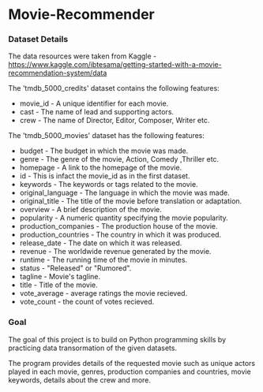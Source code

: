 # Movie-Recommender

### **Dataset Details**
The data resources were taken from Kaggle - https://www.kaggle.com/ibtesama/getting-started-with-a-movie-recommendation-system/data

The 'tmdb_5000_credits' dataset contains the following features:

- movie_id - A unique identifier for each movie.
- cast - The name of lead and supporting actors.
- crew - The name of Director, Editor, Composer, Writer etc.

The 'tmdb_5000_movies' dataset has the following features:

- budget - The budget in which the movie was made.
- genre - The genre of the movie, Action, Comedy ,Thriller etc.
- homepage - A link to the homepage of the movie.
- id - This is infact the movie_id as in the first dataset.
- keywords - The keywords or tags related to the movie.
- original_language - The language in which the movie was made.
- original_title - The title of the movie before translation or adaptation.
- overview - A brief description of the movie.
- popularity - A numeric quantity specifying the movie popularity.
- production_companies - The production house of the movie.
- production_countries - The country in which it was produced.
- release_date - The date on which it was released.
- revenue - The worldwide revenue generated by the movie.
- runtime - The running time of the movie in minutes.
- status - "Released" or "Rumored".
- tagline - Movie's tagline.
- title - Title of the movie.
- vote_average - average ratings the movie recieved.
- vote_count - the count of votes recieved.


### **Goal**
The goal of this project is to build on Python programming skills by practicing data transormation of the given datasets. 


The program provides details of the requested movie such as unique actors played in each movie, genres, production companies and countries, movie keywords, details about the crew and more.

